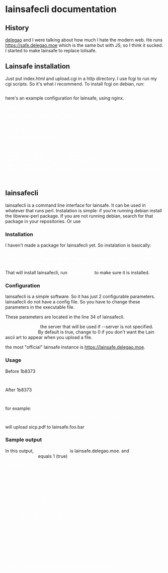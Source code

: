 <style>
code {color:white;}
</style>
# lainsafecli documentation

## History

[delegao](https://kill-9.xyz/rocks/people/delegao) and I were talking about how much I hate the modern web. He runs <https://safe.delegao.moe> which is the same but with JS, so I think it sucked. I started to make lainsafe to replace lolisafe.

## Lainsafe installation

Just put index.html and upload.cgi in a http directory. I use fcgi to run my cgi scripts. So it's what i recommend. To install fcgi on debian, run: ```# apt install fcgiwrap```

here's an example configuration for lainsafe, using nginx.

~~~
server
{
server_name lainsafe.foo.tld;

listen 80;
listen [::]:80;

root /var/www/lainsafe;

location ~ \.cgi$ {
gzip off;
include /etc/nginx/fastcgi_params;
fastcgi_pass unix:/var/run/fcgiwrap.socket;
fastcgi_index index.cgi;
fastcgi_param SCRIPT_FILENAME /var/www/lainsafe/$fastcgi_script_name;
}
}
~~~

## lainsafecli

lainsafecli is a command line interface for lainsafe. It can be used in whatever that runs perl. Instalation is simple: if you're running debian install the libwww-perl package. If you are not running debian, search for that package in your repositories. Or use ```# cpan -i LWP::UserAgent```

### Installation

I haven't made a package for lainsafecli yet. So instalation is basically:

~~~
# wget https://raw.githubusercontent.com/qorg11/lainsafe/master/lainsafecli \
-O /bin/lainsafecli && chmod +x /bin/lainsafecli
~~~

That will install lainsafecli, run ```lainsafecli``` to make sure it is installed.

### Configuration

lainsafecli is a simple software. So it has just 2 configurable
parameters. lainsafecli do not have a config file. So you have to
change these parameters in the executable file.

These parameters are located in the line 34 of lainsafecli.

```$DEFAULT_SERVER``` the server that will be used if --server is not
specified.
```$DISPLAY_ASCII``` By default is true, change to 0 if you don't want
the Lain ascii art to appear when you upload a file.

the most "official" lainsafe instance is <https://lainsafe.delegao.moe>.

### Usage

Before 1b8373

~~~
USAGE: lainsafecli [--server] --file=FILE
~~~

After 1b8373

~~~
USAGE: lainsafecli [--server] FILE
~~~


for example:

```lainsafe --server=https://lainsafe.foo.bar sicp.pdf```

will upload sicp.pdf to lainsafe.foo.bar

### Sample output

In this output, ```$DEFAULT_SERVER``` is lainsafe.delegao.moe. and ```
$DISPLAY_ASCII``` equals 1 (true)

~~~
lainsafecli sicp.pdf

          _..-- ----- --.._
        ,-''                `-.
       ,                       \
      /                         \
     /        ` .                \
    '         /  ||               ;
    ;      ^/|   |/        |      |
    |      /v    /\`-'v√\'-|\     ,
    |   /v` ,---      ---- .^.|    ;
    :  |   /´@@`,     ,@@`\  |    ;
    '  |  '. @@ /     \@@ /  |\  |;
    | ^|    -----      ---   | \/||
    ` |`                     | /\ /
    \    \                   |/ |,
    ' ;   \                 /|  |
      `    \      --       / |  |
      `     `.          .-'  |  /
       v,-    `;._   _.;     | |
          `'`\ |-_      -^'^'| |
                  ------     |/
          
https://lainsafe.delegao.moe/files/nzOhDKtB.pdf
~~~
